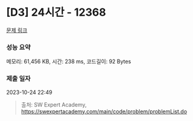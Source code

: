 # [D3] 24시간 - 12368 

[문제 링크](https://swexpertacademy.com/main/code/problem/problemDetail.do?contestProbId=AXsEBlLqedsDFARX) 

### 성능 요약

메모리: 61,456 KB, 시간: 238 ms, 코드길이: 92 Bytes

### 제출 일자

2023-10-24 22:49



> 출처: SW Expert Academy, https://swexpertacademy.com/main/code/problem/problemList.do